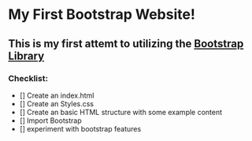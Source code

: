 # My First Bootstrap Website!

## This is my first attemt to utilizing the [Bootstrap Library](Https://getbootstrap.com/)

### Checklist:
* [] Create an index.html
* [] Create an Styles.css
* [] Create an basic HTML structure with some example content
* [] Import Bootstrap
* [] experiment with bootstrap features